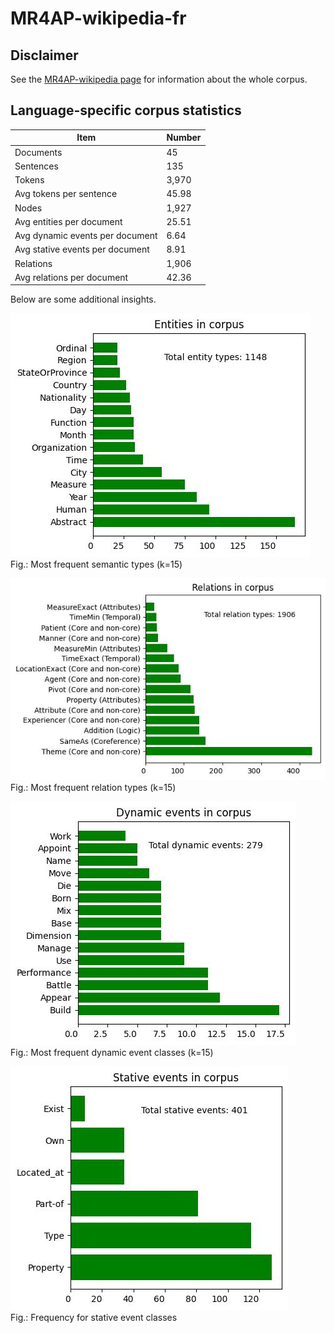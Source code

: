 # MR4AP-wikipedia-fr

## Disclaimer

See the [MR4AP-wikipedia page](../../README.md) for information about the whole corpus.

## Language-specific corpus statistics

| Item                            | Number |
|---------------------------------|-------|
| Documents                       | 45    |
| Sentences                       | 135   |
| Tokens                          | 3,970 |
| Avg tokens per sentence         | 45.98 |
| Nodes                           | 1,927 |
| Avg entities per document       | 25.51 |
| Avg dynamic events per document | 6.64  |
| Avg stative events per document | 8.91  |
| Relations                       | 1,906 |
| Avg relations per document      | 42.36 |

Below are some additional insights.

![Semantic types in corpus](../../img/semantic_types_fr.jpg)  
Fig.: Most frequent semantic types (k=15)

![Relations in corpus](../../img/relations_fr.jpg)  
Fig.: Most frequent relation types (k=15)

![Dynamic events in corpus](../../img/dynamic_events_fr.jpg)  
Fig.: Most frequent dynamic event classes (k=15)

![Stative events in corpus](../../img/stative_events_fr.jpg)  
Fig.: Frequency for stative event classes